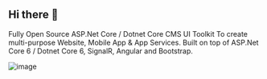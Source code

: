 ## Hi there 👋

Fully Open Source ASP.Net Core / Dotnet Core CMS UI Toolkit
To create multi-purpose Website, Mobile App & App Services. Built on top of ASP.Net Core 6 / Dotnet Core 6, SignalR, Angular and Bootstrap.

![image](https://user-images.githubusercontent.com/3785721/171214692-a879bb19-73d8-433b-9cb5-74b39569b8fc.png)

<!--

**Here are some ideas to get you started:**

🙋‍♀️ A short introduction - what is your organization all about?
🌈 Contribution guidelines - how can the community get involved?
👩‍💻 Useful resources - where can the community find your docs? Is there anything else the community should know?
🍿 Fun facts - what does your team eat for breakfast?
🧙 Remember, you can do mighty things with the power of [Markdown](https://docs.github.com/github/writing-on-github/getting-started-with-writing-and-formatting-on-github/basic-writing-and-formatting-syntax)
-->
